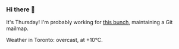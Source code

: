 ### Hi there :wave:

It's Thursday! I'm probably working for [this bunch](https://github.com/kohofinancial), maintaining a Git mailmap.

Weather in Toronto: overcast, at +10°C.
